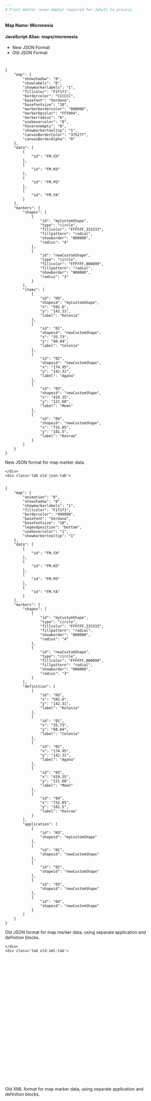 ```yaml
---
# Front matter (even empty) required for Jekyll to process
---
```


#### Map Name: Micronesia

#### JavaScript Alias: maps/micronesia


<div class="code-wrapper">
<ul class='code-tabs'>
    <li class='active'>
        <a data-toggle='new-json'>New JSON Format</a>
    </li>
    <li>
        <a data-toggle='old-json'>Old JSON Format</a>
    </li>
</ul>
<div class='tab-content'>
    <pre class='plain-code'></pre>
    <div class='tab new-json-tab active'>
<pre><code class="language-javascript">
{
    "map": {
        "showshadow": "0",
        "showlabels": "0",
        "showmarkerlabels": "1",
        "fillcolor": "F1f1f1",
        "bordercolor": "CCCCCC",
        "basefont": "Verdana",
        "basefontsize": "10",
        "markerbordercolor": "000000",
        "markerbgcolor": "FF5904",
        "markerradius": "6",
        "usehovercolor": "0",
        "hoveronempty": "0",
        "showmarkertooltip": "1",
        "canvasBorderColor": "375277",
        "canvasBorderAlpha": "0"
    },
    "data": [
        {
            "id": "FM.CH"
        },
        {
            "id": "FM.KO"
        },
        {
            "id": "FM.PO"
        },
        {
            "id": "FM.YA"
        }
    ],
    "markers": {
        "shapes": [
            {
                "id": "myCustomShape",
                "type": "circle",
                "fillcolor": "FFFFFF,333333",
                "fillpattern": "radial",
                "showborder": "000000",
                "radius": "4"
            },
            {
                "id": "newCustomShape",
                "type": "circle",
                "fillcolor": "FFFFFF,000099",
                "fillpattern": "radial",
                "showborder": "000000",
                "radius": "3"
            }
        ],
        "items": [
            {
                "id": "KO",
                "shapeid": "myCustomShape",
                "x": "592.6",
                "y": "142.31",
                "label": "Kolonia"
            },
            {
                "id": "01",
                "shapeid": "newCustomShape",
                "x": "35.73",
                "y": "60.84",
                "label": "Colonia"
            },
            {
                "id": "02",
                "shapeid": "newCustomShape",
                "x": "174.95",
                "y": "142.31",
                "label": "Agana"
            },
            {
                "id": "03",
                "shapeid": "newCustomShape",
                "x": "419.35",
                "y": "121.68",
                "label": "Moen"
            },
            {
                "id": "04",
                "shapeid": "newCustomShape",
                "x": "732.85",
                "y": "181.5",
                "label": "Kosrae"
            }
        ]
    }
}
</code></pre>


<p class='text-success'>New JSON format for map marker data.</p>

    </div>
    <div class='tab old-json-tab'>
<pre><code class="language-javascript">
{
    "map": {
        "animation": "0",
        "showshadow": "0",
        "showmarkerlabels": "1",
        "fillcolor": "F1f1f1",
        "bordercolor": "999999",
        "basefont": "Verdana",
        "basefontsize": "10",
        "legendposition": "bottom",
        "usehovercolor": "1",
        "showmarkertooltip": "1"
    },
    "data": [
        {
            "id": "FM.CH"
        },
        {
            "id": "FM.KO"
        },
        {
            "id": "FM.PO"
        },
        {
            "id": "FM.YA"
        }
    ],
    "markers": {
        "shapes": [
            {
                "id": "myCustomShape",
                "type": "circle",
                "fillcolor": "FFFFFF,333333",
                "fillpattern": "radial",
                "showborder": "000000",
                "radius": "4"
            },
            {
                "id": "newCustomShape",
                "type": "circle",
                "fillcolor": "FFFFFF,000099",
                "fillpattern": "radial",
                "showborder": "000000",
                "radius": "3"
            }
        ],
        "definition": [
            {
                "id": "KO",
                "x": "592.6",
                "y": "142.31",
                "label": "Kolonia"
            },
            {
                "id": "01",
                "x": "35.73",
                "y": "60.84",
                "label": "Colonia"
            },
            {
                "id": "02",
                "x": "174.95",
                "y": "142.31",
                "label": "Agana"
            },
            {
                "id": "03",
                "x": "419.35",
                "y": "121.68",
                "label": "Moen"
            },
            {
                "id": "04",
                "x": "732.85",
                "y": "181.5",
                "label": "Kosrae"
            }
        ],
        "application": [
            {
                "id": "KO",
                "shapeid": "myCustomShape"
            },
            {
                "id": "01",
                "shapeid": "newCustomShape"
            },
            {
                "id": "02",
                "shapeid": "newCustomShape"
            },
            {
                "id": "03",
                "shapeid": "newCustomShape"
            },
            {
                "id": "04",
                "shapeid": "newCustomShape"
            }
        ]
    }
}
</code></pre>


<p class='text-success'>Old JSON format for map marker data, using separate application and definition blocks.</p>

    </div>
    <div class='tab old-xml-tab'>
<pre><code class="language-html">
<map animation='0' showShadow='0' showMarkerLabels='1' fillColor='F1f1f1' borderColor='999999' baseFont='Verdana' baseFontSize='10' legendPosition='bottom' useHoverColor='1' showMarkerToolTip='1'  >
	<data>
		<entity id='FM.CH'  />
		<entity id='FM.KO'  />
		<entity id='FM.PO'  />
		<entity id='FM.YA'  />
	</data>
	<markers>
	  <shapes>
	      <shape id='myCustomShape' type='circle' fillColor='FFFFFF,333333' fillPattern='radial' showBorder='000000' radius='4'/>
		  <shape id='newCustomShape' type='circle' fillColor='FFFFFF,000099' fillPattern='radial' showBorder='000000' radius='3'/>
		</shapes>
		<definition>
		    <marker id='KO' x='592.6' y='142.31' label='Kolonia'  />
			<marker id='01' x='35.73' y='60.84' label='Colonia'  />
			<marker id='02' x='174.95' y='142.31' label='Agana'  />
			<marker id='03' x='419.35' y='121.68' label='Moen'  />
			<marker id='04' x='732.85' y='181.5' label='Kosrae'  />
		</definition>
		<application>
		    <marker id='KO' shapeId='myCustomShape'  />
			<marker id='01' shapeId='newCustomShape'  />
			<marker id='02' shapeId='newCustomShape'  />
			<marker id='03' shapeId='newCustomShape'  />
			<marker id='04' shapeId='newCustomShape'  />
		</application>
	</markers>
</map>
</code></pre>

<p class='text-success'>Old XML format for map marker data, using separate application and definition blocks.</p>

</div>
</div>
</div>
